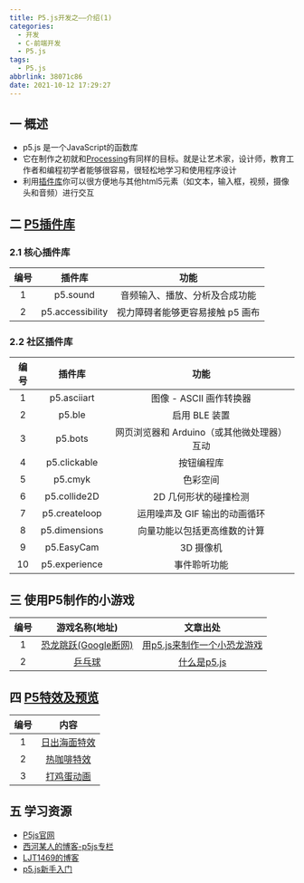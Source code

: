 ```yaml
---
title: P5.js开发之——介绍(1)
categories:
  - 开发
  - C-前端开发
  - P5.js
tags:
  - P5.js
abbrlink: 38071c86
date: 2021-10-12 17:29:27
---
```

## 一 概述

* p5.js 是一个JavaScript的函数库
* 它在制作之初就和[Processing](https://processing.org/)有同样的目标。就是让艺术家，设计师，教育工作者和编程初学者能够很容易，很轻松地学习和使用程序设计
* 利用[插件库](https://link.zhihu.com/?target=https%3A//p5js.org/libraries/)你可以很方便地与其他html5元素（如文本，输入框，视频，摄像头和音频）进行交互

<!--more-->

##  二 [P5插件库][00]

### 2.1 核心插件库

| 编号 |      插件库      |               功能               |
| :--: | :--------------: | :------------------------------: |
|  1   |     p5.sound     |  音频输入、播放、分析及合成功能  |
|  2   | p5.accessibility | 视力障碍者能够更容易接触 p5 画布 |

### 2.2 社区插件库

| 编号 |    插件库     |                    功能                    |
| :--: | :-----------: | :----------------------------------------: |
|  1   |  p5.asciiart  |          图像 - ASCII 画作转换器           |
|  2   |    p5.ble     |               启用 BLE 装置                |
|  3   |    p5.bots    | 网页浏览器和 Arduino（或其他微处理器）互动 |
|  4   | p5.clickable  |                 按钮编程库                 |
|  5   |    p5.cmyk    |                  色彩空间                  |
|  6   | p5.collide2D  |           2D 几何形状的碰撞检测            |
|  7   | p5.createloop |       运用噪声及 GIF 输出的动画循环        |
|  8   | p5.dimensions |        向量功能以包括更高维数的计算        |
|  9   |  p5.EasyCam   |                 3D 摄像机                  |
|  10  | p5.experience |                事件聆听功能                |

## 三 使用P5制作的小游戏

| 编号 |                        游戏名称(地址)                        |                           文章出处                           |
| :--: | :----------------------------------------------------------: | :----------------------------------------------------------: |
|  1   | [恐龙跳跃(Google断网)](https://editor.p5js.org/jack3279/full/ugc6Zn88J) | [用p5.js来制作一个小恐龙游戏](https://zhuanlan.zhihu.com/p/90802740) |
|  2   | [乒乓球](https://preview.p5js.org/jack3279/present/D9sZlNe_r) |     [什么是p5.js](https://zhuanlan.zhihu.com/p/60867950)     |

## 四 [P5特效及预览](http://www.bootstrapmb.com/tag/p5js?page=1)

| 编号 |                         内容                         |
| :--: | :--------------------------------------------------: |
|  1   | [日出海面特效](http://www.bootstrapmb.com/item/9299) |
|  2   |  [热咖啡特效](http://www.bootstrapmb.com/item/5310)  |
|  3   |  [打鸡蛋动画](http://www.bootstrapmb.com/item/3214)  |

## 五 学习资源

* [P5js官网](https://p5js.org/zh-Hans)
* [西河某人的博客-p5js专栏](https://blog.csdn.net/qq_27534999/category_7015402.html?spm=1001.2014.3001.5482)
* [LJT1469的博客](https://blog.csdn.net/weixin_38082483)
* [p5.js新手入门](https://zhuanlan.zhihu.com/p/28250070)



[00]:https://p5js.org/zh-Hans/libraries/